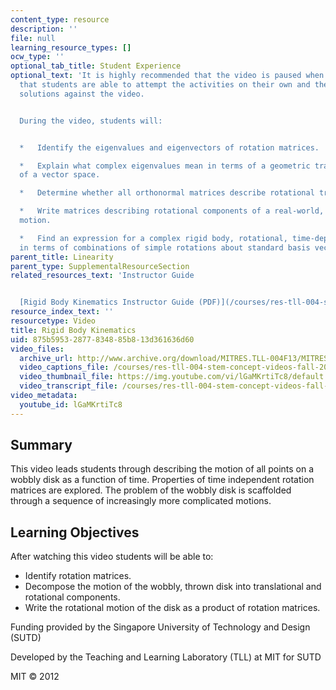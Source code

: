 ```yaml
---
content_type: resource
description: ''
file: null
learning_resource_types: []
ocw_type: ''
optional_tab_title: Student Experience
optional_text: 'It is highly recommended that the video is paused when prompted so
  that students are able to attempt the activities on their own and then check their
  solutions against the video.


  During the video, students will:


  *   Identify the eigenvalues and eigenvectors of rotation matrices.

  *   Explain what complex eigenvalues mean in terms of a geometric transformation
  of a vector space.

  *   Determine whether all orthonormal matrices describe rotational transformations.

  *   Write matrices describing rotational components of a real-world, rigid body
  motion.

  *   Find an expression for a complex rigid body, rotational, time-dependent motion
  in terms of combinations of simple rotations about standard basis vectors.'
parent_title: Linearity
parent_type: SupplementalResourceSection
related_resources_text: 'Instructor Guide


  [Rigid Body Kinematics Instructor Guide (PDF)](/courses/res-tll-004-stem-concept-videos-fall-2013/resources/mitres_tll-004f13_rbkin_ig)'
resource_index_text: ''
resourcetype: Video
title: Rigid Body Kinematics
uid: 875b5953-2877-8348-85b8-13d361636d60
video_files:
  archive_url: http://www.archive.org/download/MITRES.TLL-004F13/MITRES_TLL-004F13_rigid_body_kinematics_300k.mp4
  video_captions_file: /courses/res-tll-004-stem-concept-videos-fall-2013/922f26d9ec6a5ade9733ecc1126d56f7_lGaMKrtiTc8.vtt
  video_thumbnail_file: https://img.youtube.com/vi/lGaMKrtiTc8/default.jpg
  video_transcript_file: /courses/res-tll-004-stem-concept-videos-fall-2013/93829379fc3488ea3e0d04ca9eb6ab7a_lGaMKrtiTc8.pdf
video_metadata:
  youtube_id: lGaMKrtiTc8
---
```


Summary
-------

This video leads students through describing the motion of all points on a wobbly disk as a function of time. Properties of time independent rotation matrices are explored. The problem of the wobbly disk is scaffolded through a sequence of increasingly more complicated motions.

Learning Objectives
-------------------

After watching this video students will be able to:

*   Identify rotation matrices.
*   Decompose the motion of the wobbly, thrown disk into translational and rotational components.
*   Write the rotational motion of the disk as a product of rotation matrices.

Funding provided by the Singapore University of Technology and Design (SUTD)

Developed by the Teaching and Learning Laboratory (TLL) at MIT for SUTD

MIT © 2012